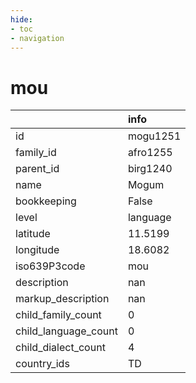 ```yaml
---
hide:
- toc
- navigation
---
```

# mou
|                      | info     |
|:---------------------|:---------|
| id                   | mogu1251 |
| family_id            | afro1255 |
| parent_id            | birg1240 |
| name                 | Mogum    |
| bookkeeping          | False    |
| level                | language |
| latitude             | 11.5199  |
| longitude            | 18.6082  |
| iso639P3code         | mou      |
| description          | nan      |
| markup_description   | nan      |
| child_family_count   | 0        |
| child_language_count | 0        |
| child_dialect_count  | 4        |
| country_ids          | TD       |